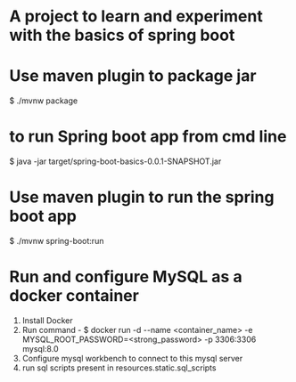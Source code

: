 # A project to learn and experiment with the basics of spring boot

# Use maven plugin to package jar
$ ./mvnw package

# to run Spring boot app from cmd line
$ java -jar target/spring-boot-basics-0.0.1-SNAPSHOT.jar

# Use maven plugin to run the spring boot app
$ ./mvnw spring-boot:run
 
# Run and configure MySQL as a docker container
1. Install Docker
2. Run command - 
   $ docker run -d --name <container_name> -e MYSQL_ROOT_PASSWORD=<strong_password> -p 3306:3306 mysql:8.0
3. Configure mysql workbench to connect to this mysql server
4. run sql scripts present in resources.static.sql_scripts
